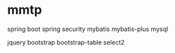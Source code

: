 # mmtp
spring boot
spring security
mybatis
mybatis-plus
mysql

jquery
bootstrap
bootstrap-table
select2

